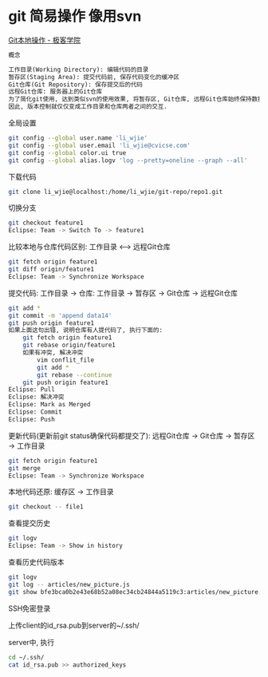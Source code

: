 # git 简易操作 像用svn




[Git本地操作 - 极客学院](http://www.jikexueyuan.com/course/479.html)

```txt
概念

工作目录(Working Directory): 编辑代码的目录
暂存区(Staging Area): 提交代码前, 保存代码变化的缓冲区
Git仓库(Git Repository): 保存提交后的代码
远程Git仓库: 服务器上的Git仓库
为了简化git使用, 达到类似svn的使用效果, 将暂存区, Git仓库, 远程Git仓库始终保持数据一致, 看做一个整体, 称作仓库.
因此, 版本控制就仅仅变成工作目录和仓库两者之间的交互.
```

全局设置

```bash
git config --global user.name 'li_wjie'
git config --global user.email 'li_wjie@cvicse.com'
git config --global color.ui true
git config --global alias.logv 'log --pretty=oneline --graph --all'
```

下载代码

```bash
git clone li_wjie@localhost:/home/li_wjie/git-repo/repo1.git
```

切换分支

```bash
git checkout feature1
Eclipse: Team -> Switch To -> feature1
```

比较本地与仓库代码区别: 工作目录 <--> 远程Git仓库

```bash
git fetch origin feature1
git diff origin/feature1
Eclipse: Team -> Synchronize Workspace
```

提交代码: 工作目录 -> 仓库: 工作目录 -> 暂存区 -> Git仓库 -> 远程Git仓库

```bash
git add *
git commit -m 'append data14'
git push origin feature1
如果上面这句出错, 说明仓库有人提代码了, 执行下面的:
	git fetch origin feature1
	git rebase origin/feature1
	如果有冲突, 解决冲突
		vim conflit_file
		git add *
		git rebase --continue
	git push origin feature1
Eclipse: Pull
Eclipse: 解决冲突
Eclipse: Mark as Merged
Eclipse: Commit
Eclipse: Push
```

更新代码(更新前git status确保代码都提交了): 远程Git仓库 -> Git仓库 -> 暂存区 -> 工作目录

```bash
git fetch origin feature1
git merge
Eclipse: Team -> Synchronize Workspace
```

本地代码还原: 缓存区 -> 工作目录

```bash
git checkout -- file1
```

查看提交历史

```bash
git logv
Eclipse: Team -> Show in history
```

查看历史代码版本

```bash
git logv
git log -- articles/new_picture.js
git show bfe3bca0b2e43e68b52a08ec34cb24844a5119c3:articles/new_picture.js
```


SSH免密登录

上传client的id_rsa.pub到server的~/.ssh/

server中, 执行

```bash
cd ~/.ssh/
cat id_rsa.pub >> authorized_keys
```



